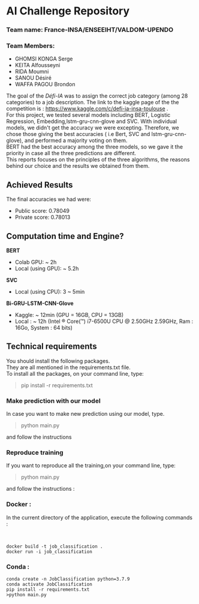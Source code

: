 # AI Challenge Repository

### Team name: France-INSA/ENSEEIHT/VALDOM-UPENDO
### Team Members: 
* GHOMSI KONGA Serge <vr> 
* KEITA Alfousseyni
* RIDA Moumni
* SANOU Désiré
* WAFFA PAGOU Brondon


The goal of the *Défi-IA* was to  assign the correct job category (among 28 categories) to a job description. 
The link to the kaggle page of the the competition is : https://www.kaggle.com/c/defi-ia-insa-toulouse .<br>
For this project, we tested several models including BERT, Logistic Regression, Embedding,lstm-gru-cnn-glove and SVC. 
With individual models, we didn't get the accuracy we were excepting. 
Therefore, we chose those giving the best accuracies ( i.e Bert, SVC and lstm-gru-cnn-glove), and performed a majority voting on them. <br> 
BERT had the best accuracy among the three models, so we gave it the priority in case all the three predictions are different. <br>
This reports focuses on the principles of the three algorithms, the reasons behind our choice and the results we obtained from them.

## Achieved Results
The final accuracies we had were:
* Public score:  0.78049
* Private score: 0.78013

## Computation time and Engine?
**BERT** 
* Colab GPU: ~ 2h
* Local (using GPU): ~ 5.2h 

**SVC**
* Local (using CPU): 3 ~ 5min

**Bi-GRU-LSTM-CNN-Glove**
* Kaggle: ~ 12min  (GPU = 16GB, CPU = 13GB)
* Local : ~ 12h  (Intel ® Core(™) i7-6500U CPU @ 2.50GHz 2.59GHz, Ram : 16Go, System : 64 bits)
 
## Technical requirements

You should install the following packages. <br>
They are all mentioned in the requirements.txt file. <br>
To install all the packages, on your command line, type: 
> pip install -r requirements.txt

### Make prediction with our model
In case you want to make new prediction using our model, type.
> python main.py 

and follow the instructions
### Reproduce training
If you want to reproduce all the training,on your command line, type:
> python main.py 

and follow the instructions :

### Docker :

<p>In the current directory of the application, execute the  following commands : </p> <br>

```
docker build -t job_classification .
docker run -i job_classification
```

### Conda :

 ```
 conda create -n JobClassification python=3.7.9
conda activate JobClassification
pip install -r requirements.txt 
>python main.py
```


